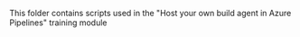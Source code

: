 This folder contains scripts used in the "Host your own build agent in Azure Pipelines"
training module